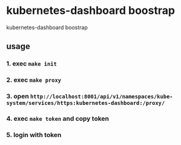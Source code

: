 # kubernetes-dashboard boostrap

kubernetes-dashboard boostrap

## usage

### 1. exec `make init`

### 2. exec `make proxy`

### 3. open `http://localhost:8001/api/v1/namespaces/kube-system/services/https:kubernetes-dashboard:/proxy/`

### 4. exec `make token` and copy token

### 5. login with token
